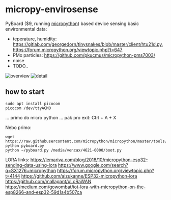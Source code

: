 # micropy-envirosense

PyBoard ($9, running [micropython](http://micropython.org/)) based device sensing basic environmental data:
- teperature, humidity: https://gitlab.com/georgedorn/tinysnakes/blob/master/client/htu21d.py, https://forum.micropython.org/viewtopic.php?t=647
- PMx particles: https://github.com/pkucmus/micropython-pms7003/
- noise
- TODO..

![overview](./pics/overview.jpg)
![detail](./pics/detail.jpg)

## how to start

```
sudo apt install picocom
picocom /dev/ttyACM0
```
… primo do micro python
… pak pro exit: Ctrl + A + X

Nebo primo:
```
wget https://raw.githubusercontent.com/micropython/micropython/master/tools/pyboard.py
python pyboard.py
python ~/pyboard.py /media/vencax/4621-0000/boot.py
```

LORA links:
https://lemariva.com/blog/2018/10/micropython-esp32-sending-data-using-lora
https://www.google.com/search?q=SX1276+micropython
https://forum.micropython.org/viewtopic.php?t=4144
https://github.com/aizukanne/ESP32-micropython-lora
https://github.com/mallagant/uLoRaWAN
https://medium.com/gowombat/iot-lora-with-micropython-on-the-esp8266-and-esp32-59d1a4b507ca

